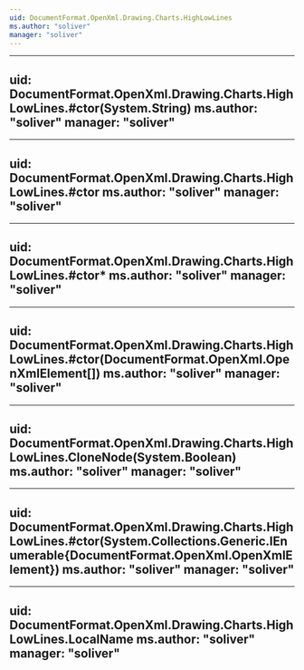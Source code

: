```yaml
---
uid: DocumentFormat.OpenXml.Drawing.Charts.HighLowLines
ms.author: "soliver"
manager: "soliver"
---
```


---
uid: DocumentFormat.OpenXml.Drawing.Charts.HighLowLines.#ctor(System.String)
ms.author: "soliver"
manager: "soliver"
---

---
uid: DocumentFormat.OpenXml.Drawing.Charts.HighLowLines.#ctor
ms.author: "soliver"
manager: "soliver"
---

---
uid: DocumentFormat.OpenXml.Drawing.Charts.HighLowLines.#ctor*
ms.author: "soliver"
manager: "soliver"
---

---
uid: DocumentFormat.OpenXml.Drawing.Charts.HighLowLines.#ctor(DocumentFormat.OpenXml.OpenXmlElement[])
ms.author: "soliver"
manager: "soliver"
---

---
uid: DocumentFormat.OpenXml.Drawing.Charts.HighLowLines.CloneNode(System.Boolean)
ms.author: "soliver"
manager: "soliver"
---

---
uid: DocumentFormat.OpenXml.Drawing.Charts.HighLowLines.#ctor(System.Collections.Generic.IEnumerable{DocumentFormat.OpenXml.OpenXmlElement})
ms.author: "soliver"
manager: "soliver"
---

---
uid: DocumentFormat.OpenXml.Drawing.Charts.HighLowLines.LocalName
ms.author: "soliver"
manager: "soliver"
---
